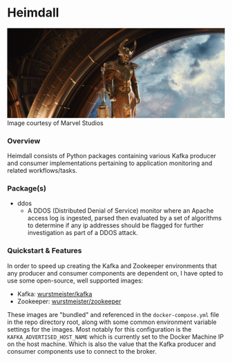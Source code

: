 # Heimdall
![alt text](static/Heimdall.jpg)
Image courtesy of Marvel Studios

### Overview
Heimdall consists of Python packages containing various Kafka producer and consumer implementations
pertaining to application monitoring and related workflows/tasks.

### Package(s)
* ddos
  * A DDOS (Distributed Denial of Service) monitor where an Apache access log is ingested, parsed then
    evaluated by a set of algorithms to determine if any ip addresses should be flagged for further
    investigation as part of a DDOS attack.
    
### Quickstart & Features
In order to speed up creating the Kafka and Zookeeper environments that any producer and consumer components are 
dependent on, I have opted to use some open-source, well supported images:

- Kafka: [wurstmeister/kafka](https://hub.docker.com/r/wurstmeister/kafka/)
- Zookeeper: [wurstmeister/zookeeper](https://hub.docker.com/r/wurstmeister/zookeeper)

These images are "bundled" and referenced in the `docker-compose.yml` file in the repo directory root, along
with some common environment variable settings for the images. Most notably for this configuration is the `KAFKA_ADVERTISED_HOST_NAME`
which is currently set to the Docker Machine IP on the host machine. Which is also the value that the Kafka
producer and consumer components use to connect to the broker.


